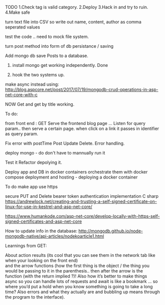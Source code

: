 ﻿TODO 
1.Check tag is valid category.
2.Deploy 
3.Hack in and try to ruin.
4.Make safe 
























turn text file into CSV so write out name, content, author as comma seperated values 

test the code .. need to mock file system.


turn post method into form of db persistance / saving 

Add mongo db 
save Posts to a database.
1. install mongo get working independently. Done 
 
2. hook the two systems up.

make async instead 
using: http://blog.aspcore.net/post/2017/07/19/mongodb-crud-operations-in-asp-net-core-with-c

NOW
Get and get by title working. 


To do: 

from front end : GET
Serve the frontend blog page ... Listen for query param..
then serve a certain page.
when click on a link it passes in identifier as query param.

Fix error with postTime
Post 
Update
Delete.
Error handling.

deploy mongo - do don't have to mannually run it

Test it 
Refactor
depolying it.

Deploy app and DB in docker containers 
orchestrate them with docker compose
deployment and hosting - deploying a docker container
 








 To do 
 make app use https

 secure PUT and Delete 
 bearer token authentication implementation C sharp
 https://andrewlock.net/creating-and-trusting-a-self-signed-certificate-on-linux-for-use-in-kestrel-and-asp-net-core/








 https://www.humankode.com/asp-net-core/develop-locally-with-https-self-signed-certificates-and-asp-net-core





How to update info in the database: http://mongodb.github.io/node-mongodb-native/api-articles/nodekoarticle1.html



Learnings from GET:

About action results (its cool that you can see them in the network tab like when your looking on the front end)  
and the arrow functions (how the first thing is the object / the thing you would be passing to it in the parenthesis.. 
then after the arrow is the function (with the return implied ?)! Also how it’s better to make things async so you can 
handle lots of requests and await is like a bookmark ... so where you’d put a hold when you know something is going to take
 a long time? Also errors and what they actually are and bubbling up means through the program to the interface).

